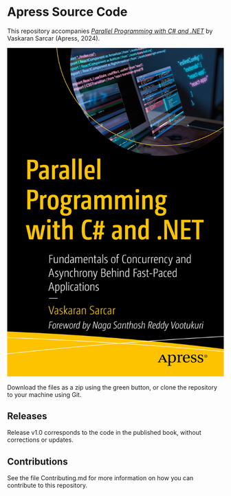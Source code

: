 # Apress Source Code

This repository accompanies [*Parallel Programming with C# and .NET*](https://link.springer.com/book/9798868804878) by Vaskaran Sarcar (Apress, 2024).

[comment]: #cover
![Cover image](979-8-8688-0487-8.jpg)

Download the files as a zip using the green button, or clone the repository to your machine using Git.

## Releases

Release v1.0 corresponds to the code in the published book, without corrections or updates.

## Contributions

See the file Contributing.md for more information on how you can contribute to this repository.
